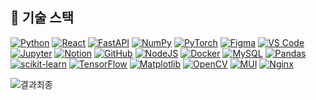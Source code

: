 <!-- README.md1 -->
## 🧠 기술 스택

[![Python](https://img.shields.io/badge/Python-3.13-blue?logo=python&logoColor=white)](https://www.python.org/)
[![React](https://img.shields.io/badge/React-61DAFB?logo=react&logoColor=black)](https://react.dev/)
[![FastAPI](https://img.shields.io/badge/FastAPI-009688?logo=fastapi&logoColor=white)](https://fastapi.tiangolo.com/)
[![NumPy](https://img.shields.io/badge/NumPy-013243?logo=numpy&logoColor=white)](https://numpy.org/)
[![PyTorch](https://img.shields.io/badge/PyTorch-EE4C2C?logo=pytorch&logoColor=white)](https://pytorch.org/)
[![Figma](https://img.shields.io/badge/Figma-F24E1E?logo=figma&logoColor=white)](https://www.figma.com/)
[![VS Code](https://img.shields.io/badge/VS%20Code-007ACC?logo=visualstudiocode&logoColor=white)](https://code.visualstudio.com/)
[![Jupyter](https://img.shields.io/badge/Jupyter-F37626?logo=jupyter&logoColor=white)](https://jupyter.org/)
[![Notion](https://img.shields.io/badge/Notion-000000?logo=notion&logoColor=white)](https://www.notion.so/)
[![GitHub](https://img.shields.io/badge/GitHub-181717?logo=github&logoColor=white)](https://github.com/)
[![NodeJS](https://img.shields.io/badge/node.js-6DA55F?&logo=node.js&logoColor=white)](https://nodejs.org/ko/)
[![Docker](https://img.shields.io/badge/docker-%230db7ed.svg?&logo=docker&logoColor=white)](https://www.docker.com/)
[![MySQL](https://img.shields.io/badge/mysql-4479A1.svg?&logo=mysql&logoColor=white)](https://www.mysql.com/)
[![Pandas](https://img.shields.io/badge/pandas-%23150458.svg?&logo=pandas&logoColor=white)](https://pandas.pydata.org/)
[![scikit-learn](https://img.shields.io/badge/scikit--learn-%23F7931E.svg?&logo=scikit-learn&logoColor=white)](https://scikit-learn.org/stable/)
[![TensorFlow](https://img.shields.io/badge/TensorFlow-%23FF6F00.svg?&logo=TensorFlow&logoColor=white)](https://www.tensorflow.org/?hl=ko)
[![Matplotlib](https://img.shields.io/badge/Matplotlib-%23ffffff.svg?&logo=Matplotlib&logoColor=black)](https://matplotlib.org/)
[![OpenCV](https://img.shields.io/badge/opencv-%23white.svg?&logo=opencv&logoColor=white)](https://opencv.org/)
[![MUI](https://img.shields.io/badge/MUI-%230081CB.svg?&logo=mui&logoColor=white)](https://mui.com/)
[![Nginx](https://img.shields.io/badge/nginx-%23009639.svg?&logo=nginx&logoColor=white)](https://nginx.org/)


![결과최종](https://github.com/user-attachments/assets/4574edfe-6fa6-49e8-90df-866d0949d565)



